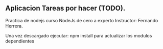 ## Aplicacion Tareas por hacer (TODO).

Practica de nodejs curso NodeJs de cero a experto
Instructor:   Fernando Herrera.

Una vez descargado ejecutar: npm install para actualizar los modulos dependientes